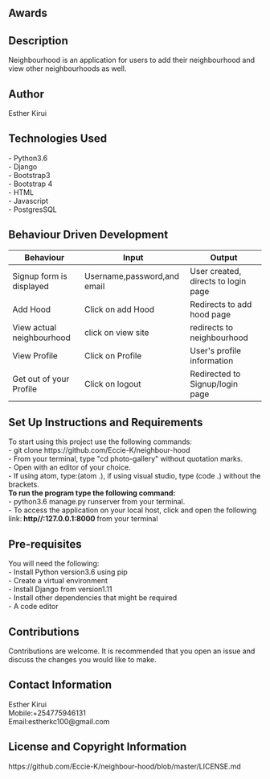 
<h2>Awards</h2>

<h2>Description</h2>
Neighbourhood is an application for users to add their neighbourhood and view other neighbourhoods as well.

<h2>Author</h2>
Esther Kirui

<h2>Technologies Used</h2>
- Python3.6<br>
- Django<br>
- Bootstrap3<br>
- Bootstrap 4<br>
- HTML<br>
- Javascript<br>
- PostgresSQL<br>

<h2>Behaviour Driven Development</h2>

|   Behaviour                                   |   Input                               |   Output                            |
|   ----------                                  | ----                                  |   -------                           |
| Signup form is displayed                       |  Username,password,and email          | User created, directs to login page|   ||User authentication,login page displayed       | Login required,enter username,password| Redirects to home page             |   | |View featured sites                           | scroll,click on featured sites        | Redirects to submitted sites       |
| Add Hood                          | Click on add Hood| Redirects to add hood page       |    
| View actual neighbourhood                           | click on view site                   | redirects to neighbourhood
|   View Profile                                |  Click on Profile                     |  User's profile information         |
|  Get out of your Profile                      | Click on logout                       | Redirected to Signup/login page|                   
                                                           


<h2>Set Up Instructions and Requirements</h2>
To start using this project use the following commands:<br>
- git clone https://github.com/Eccie-K/neighbour-hood<br>
- From your terminal, type "cd photo-gallery" without quotation marks.<br>
- Open with an editor of your choice. <br>
- If using atom, type:(atom .), if using visual studio, type (code .) without the brackets.<br>
<b>To run the program type the following command:</b><br>
- python3.6 manage.py runserver from your terminal.<br>
- To access the application on your local host, click and open the following link:<b> http//:127.0.0.1:8000 </b>from your terminal <br>

<h2>Pre-requisites</h2>
You will need the following:<br>
- Install Python version3.6 using pip<br>
- Create a virtual environment<br> 
- Install Django from version1.11<br>
- Install other dependencies that might be required<br>
- A code editor

<h2>Contributions</h2>
Contributions are welcome. It is recommended that you open an issue and discuss
the changes you would like to make.

<h2>Contact Information</h2>
Esther Kirui<br>
Mobile:+254775946131<br>
Email:estherkc100@gmail.com<br>

<h2>License and Copyright Information</h2>
https://github.com/Eccie-K/neighbour-hood/blob/master/LICENSE.md